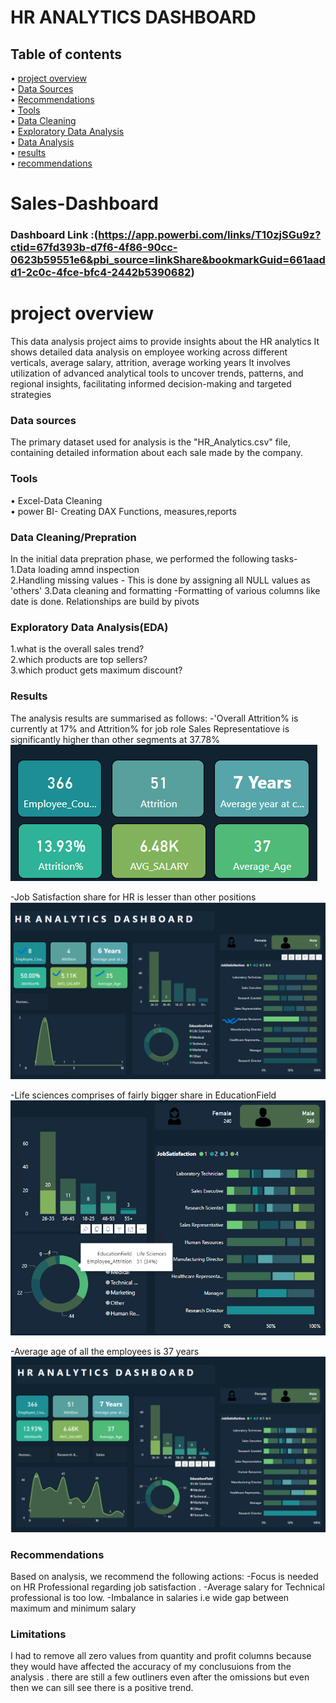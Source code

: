 # HR ANALYTICS DASHBOARD

## Table of contents


   • [project overview](#project-overview)  
   • [Data Sources](#data-sources)  
   • [Recommendations](#recommendations)   
   • [Tools](#tools)  
   • [Data Cleaning](#data-cleaning)   
   • [Exploratory Data Analysis](#explanatory-data-analysis)    
   • [Data Analysis](#data-analysis)   
   • [results](#results)   
   • [recommendations](#recommendations)

# Sales-Dashboard

### Dashboard Link :(https://app.powerbi.com/links/T10zjSGu9z?ctid=67fd393b-d7f6-4f86-90cc-0623b59551e6&pbi_source=linkShare&bookmarkGuid=661aadd1-2c0c-4fce-bfc4-2442b5390682)

# project overview

   This data analysis project aims to provide insights about the HR analytics
   It shows detailed data analysis on employee working across different verticals, average salary, attrition, average working years
   It involves utilization of advanced analytical tools to uncover trends, patterns, and regional insights, facilitating informed decision-making and targeted strategies

###  Data sources

   The primary dataset used for analysis is the "HR_Analytics.csv" file, containing detailed information about each sale made by the company.

### Tools
   
   • Excel-Data Cleaning   
   • power BI- Creating DAX Functions, measures,reports

### Data Cleaning/Prepration

   In the initial data prepration phase, we performed the following tasks-  
    1.Data loading amnd inspection  
    2.Handling missing values - This is done by assigning all NULL values as 'others'
    3.Data cleaning and  formatting -Formatting of various columns like date is done. Relationships are build by pivots
    
### Exploratory Data Analysis(EDA)

   1.what is the overall sales trend?   
   2.which products are top sellers?     
   3.which product gets maximum discount?   


### Results
   The analysis results are summarised as follows:
   -'Overall Attrition% is currently at 17% and Attrition% for job role Sales Representatiove is significantly higher than other segments at 37.78%
   ![image](Attrition.png)

   -Job Satisfaction share for HR is lesser than other positions
   ![image](Hr.png)

   
   -Life sciences comprises of fairly bigger share in EducationField
   ![image](LifeSciences.png)
   

   -Average age of all the employees is 37 years
   ![image](age.png)


### Recommendations

  Based on analysis, we recommend the following actions:
     -Focus is needed on HR Professional regarding job satisfaction .
     -Average salary for Technical professional is too low.
     -Imbalance in salaries i.e wide gap between maximum and minimum salary

### Limitations
   I had to remove all zero values from quantity and profit columns because they would have affected the accuracy of my conclusuions from the analysis . there are still a few
  outliners even after the omissions but even then we can sill see there is a positive trend.


